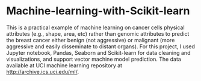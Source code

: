 # Machine-learning-with-Scikit-learn
This is a practical example of machine learning on cancer cells physical attributes (e.g., shape, area, etc) rather than genomic attributes to predict the breast cancer either benign (not aggressive) or malignant (more aggressive and easily disseminate to distant organs). For this project, I used Jupyter notebook, Pandas, Seaborn and Scikit-learn for data cleaning and visualizations, and support vector machine model prediction. The data available at UCI machine learning repository at http://archive.ics.uci.edu/ml/.
